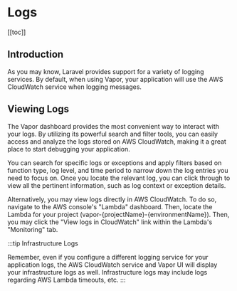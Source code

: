 # Logs

[[toc]]

## Introduction

As you may know, Laravel provides support for a variety of logging services. By default, when using Vapor, your application will use the AWS CloudWatch service when logging messages.

## Viewing Logs

The Vapor dashboard provides the most convenient way to interact with your logs. By utilizing its powerful search and filter tools, you can easily access and analyze the logs stored on AWS CloudWatch, making it a great place to start debugging your application.

You can search for specific logs or exceptions and apply filters based on function type, log level, and time period to narrow down the log entries you need to focus on. Once you locate the relevant log, you can click through to view all the pertinent information, such as log context or exception details.

Alternatively, you may view logs directly in AWS CloudWatch. To do so, navigate to the AWS console's "Lambda" dashboard. Then, locate the Lambda for your project (vapor-{projectName}-{environmentName}). Then, you may click the "View logs in CloudWatch" link within the Lambda's "Monitoring" tab.

:::tip Infrastructure Logs

Remember, even if you configure a different logging service for your application logs, the AWS CloudWatch service and Vapor UI will display your infrastructure logs as well. Infrastructure logs may include logs regarding AWS Lambda timeouts, etc.
:::
